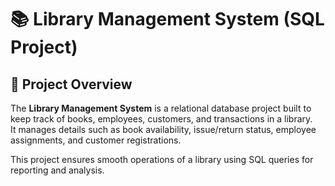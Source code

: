 # 📚 Library Management System (SQL Project)

## 📌 Project Overview
The **Library Management System** is a relational database project built to keep track of books, employees, customers, and transactions in a library.  
It manages details such as book availability, issue/return status, employee assignments, and customer registrations.  

This project ensures smooth operations of a library using SQL queries for reporting and analysis.  
